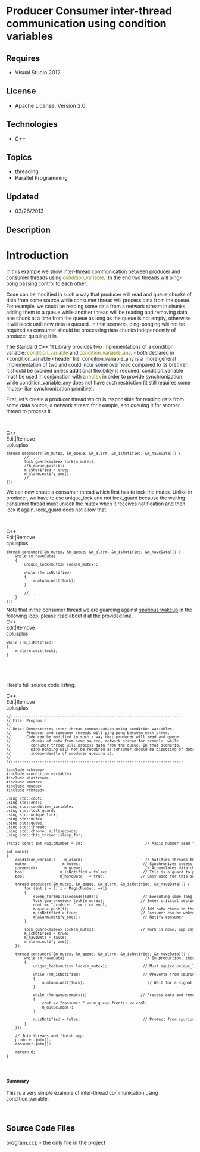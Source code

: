 # Producer Consumer inter-thread communication using condition variables
## Requires
- Visual Studio 2012
## License
- Apache License, Version 2.0
## Technologies
- C++
## Topics
- threading
- Parallel Programming
## Updated
- 03/26/2013
## Description

<h1>Introduction</h1>
<div style="font-size:small">
<p>In this example we show inter-thread communication between producer and consumer threads using
<span style="color:#808000">condition_variable</span>.&nbsp; In the end two threads will ping-pong&nbsp;passing control to&nbsp;each other.</p>
<p>Code can be modified in such a way that producer will read and queue chunks of data from some source while consumer thread will process data from the queue. For example, we could be reading some data from a network stream&nbsp;in chunks adding them to a
 queue while another thread will be reading and removing data one chunk at a time from the queue as long as the queue is not empty, otherwise it will block until new data is queued. In that scenario, ping-ponging will not be required as consumer should be processing
 data chunks independently of producer queuing it in.</p>
<p>The Standard C&#43;&#43; 11 Library provides two implementations of a condition variable:
<span style="color:#808000">condition_variable </span>and <span style="color:#808000">
condition_variable_any</span>, - both declared in &lt;condition_variable&gt; header file. condition_variable_any is a &nbsp;more general implementation of two and could incur some overhead compared to its brethren, it should be avoided unless additional flexibility
 is required. condition_variable must be used in conjunction with a <span style="color:#808000">
mutex </span>in order to provide synchronization while condition_variable_any does not have such restriction (it still requires some &lsquo;mutex-like&rsquo; synchronization primitive).</p>
<p>First, let&rsquo;s create a producer thread which is responsible for reading data from some data source, a network stream for example, and queuing it for another thread to process it.</p>
<p>&nbsp;</p>
<div class="scriptcode">
<div class="pluginEditHolder" pluginCommand="mceScriptCode">
<div class="title"><span>C&#43;&#43;</span></div>
<div class="pluginLinkHolder"><span class="pluginEditHolderLink">Edit</span>|<span class="pluginRemoveHolderLink">Remove</span></div>
<span class="hidden">cplusplus</span>

<div class="preview">
<pre class="cplusplus"><span class="cpp__keyword">thread</span>&nbsp;producer([&amp;m_mutex,&nbsp;&amp;m_queue,&nbsp;&amp;m_alarm,&nbsp;&amp;m_isNotified,&nbsp;&amp;m_haveData]()&nbsp;{&nbsp;
&nbsp;&nbsp;&nbsp;&nbsp;&nbsp;&nbsp;&nbsp;&nbsp;<span class="cpp__com">//.&nbsp;.&nbsp;.</span>&nbsp;
&nbsp;&nbsp;&nbsp;&nbsp;&nbsp;&nbsp;&nbsp;&nbsp;lock_guard&lt;mutex&gt;&nbsp;lock(m_mutex);&nbsp;
&nbsp;&nbsp;&nbsp;&nbsp;&nbsp;&nbsp;&nbsp;&nbsp;<span class="cpp__com">//m_queue.push(i);&nbsp;&nbsp;&nbsp;&nbsp;&nbsp;&nbsp;&nbsp;&nbsp;&nbsp;&nbsp;&nbsp;&nbsp;&nbsp;&nbsp;&nbsp;&nbsp;</span>&nbsp;
&nbsp;&nbsp;&nbsp;&nbsp;&nbsp;&nbsp;&nbsp;&nbsp;m_isNotified&nbsp;=&nbsp;<span class="cpp__keyword">true</span>;&nbsp;&nbsp;&nbsp;&nbsp;&nbsp;&nbsp;&nbsp;&nbsp;&nbsp;&nbsp;&nbsp;&nbsp;&nbsp;
&nbsp;&nbsp;&nbsp;&nbsp;&nbsp;&nbsp;&nbsp;&nbsp;m_alarm.notify_one();&nbsp;&nbsp;&nbsp;&nbsp;&nbsp;&nbsp;&nbsp;&nbsp;&nbsp;&nbsp;&nbsp;&nbsp;&nbsp;
&nbsp;&nbsp;&nbsp;&nbsp;&nbsp;&nbsp;&nbsp;&nbsp;<span class="cpp__com">//.&nbsp;.&nbsp;.</span>&nbsp;
});&nbsp;
</pre>
</div>
</div>
</div>
<p>We can now create a consumer thread which first has to lock the mutex. Unlike in producer, we have to use unique_lock and not lock_guard because the waiting consumer thread must unlock the mutex when it receives notification and then lock it again. lock_guard
 does not allow that.</p>
<p>&nbsp;</p>
<div class="scriptcode">
<div class="pluginEditHolder" pluginCommand="mceScriptCode">
<div class="title"><span>C&#43;&#43;</span></div>
<div class="pluginLinkHolder"><span class="pluginEditHolderLink">Edit</span>|<span class="pluginRemoveHolderLink">Remove</span></div>
<span class="hidden">cplusplus</span>

<div class="preview">
<pre class="js">thread&nbsp;consumer([&amp;m_mutex,&nbsp;&amp;m_queue,&nbsp;&amp;m_alarm,&nbsp;&amp;m_isNotified,&nbsp;&amp;m_haveData]()&nbsp;<span class="js__brace">{</span>&nbsp;
&nbsp;&nbsp;&nbsp;&nbsp;<span class="js__statement">while</span>&nbsp;(m_haveData)&nbsp;&nbsp;&nbsp;&nbsp;&nbsp;&nbsp;&nbsp;&nbsp;&nbsp;&nbsp;&nbsp;&nbsp;&nbsp;&nbsp;&nbsp;&nbsp;&nbsp;&nbsp;&nbsp;&nbsp;&nbsp;&nbsp;&nbsp;&nbsp;&nbsp;
&nbsp;&nbsp;&nbsp;&nbsp;<span class="js__brace">{</span>&nbsp;
&nbsp;&nbsp;&nbsp;&nbsp;&nbsp;&nbsp;&nbsp;&nbsp;unique_lock&lt;mutex&gt;&nbsp;lock(m_mutex);&nbsp;&nbsp;&nbsp;&nbsp;&nbsp;
&nbsp;
&nbsp;&nbsp;&nbsp;&nbsp;&nbsp;&nbsp;&nbsp;&nbsp;<span class="js__statement">while</span>&nbsp;(!m_isNotified)&nbsp;&nbsp;&nbsp;&nbsp;&nbsp;&nbsp;&nbsp;&nbsp;&nbsp;&nbsp;&nbsp;&nbsp;&nbsp;&nbsp;&nbsp;&nbsp;&nbsp;
&nbsp;&nbsp;&nbsp;&nbsp;&nbsp;&nbsp;&nbsp;&nbsp;<span class="js__brace">{</span>&nbsp;
&nbsp;&nbsp;&nbsp;&nbsp;&nbsp;&nbsp;&nbsp;&nbsp;&nbsp;&nbsp;&nbsp;&nbsp;m_alarm.wait(lock);&nbsp;&nbsp;&nbsp;&nbsp;&nbsp;&nbsp;&nbsp;&nbsp;&nbsp;&nbsp;&nbsp;&nbsp;&nbsp;&nbsp;&nbsp;&nbsp;&nbsp;
&nbsp;&nbsp;&nbsp;&nbsp;&nbsp;&nbsp;&nbsp;&nbsp;<span class="js__brace">}</span>&nbsp;
&nbsp;
&nbsp;&nbsp;&nbsp;&nbsp;&nbsp;&nbsp;&nbsp;&nbsp;<span class="js__sl_comment">//.&nbsp;.&nbsp;.</span>&nbsp;
&nbsp;&nbsp;&nbsp;&nbsp;<span class="js__brace">}</span>&nbsp;
<span class="js__brace">}</span>);&nbsp;
</pre>
</div>
</div>
</div>
<div class="endscriptcode">Note that in the consumer thread we are guarding against
<a title="spurious wakeup" href="http://en.wikipedia.org/wiki/Spurious_wakeup" target="_blank">
spurious wakeup</a> in the following loop, please read about it at the provided link:</div>
<div class="endscriptcode"></div>
<div class="endscriptcode">
<div class="scriptcode">
<div class="pluginEditHolder" pluginCommand="mceScriptCode">
<div class="title"><span>C&#43;&#43;</span></div>
<div class="pluginLinkHolder"><span class="pluginEditHolderLink">Edit</span>|<span class="pluginRemoveHolderLink">Remove</span></div>
<span class="hidden">cplusplus</span>

<div class="preview">
<pre class="js"><span class="js__statement">while</span>&nbsp;(!m_isNotified)&nbsp;&nbsp;&nbsp;&nbsp;&nbsp;
<span class="js__brace">{</span>&nbsp;
&nbsp;&nbsp;&nbsp;&nbsp;m_alarm.wait(lock);&nbsp;&nbsp;&nbsp;&nbsp;&nbsp;
<span class="js__brace">}</span>&nbsp;
</pre>
</div>
</div>
</div>
<div class="endscriptcode">&nbsp;</div>
</div>
<p>&nbsp;</p>
<p>Here's full source code listing:</p>
</div>
<div style="font-size:small">
<div class="endscriptcode" style="font-size:small"></div>
<div class="endscriptcode" style="font-size:small">
<div class="scriptcode">
<div class="pluginEditHolder" pluginCommand="mceScriptCode">
<div class="title"><span>C&#43;&#43;</span></div>
<div class="pluginLinkHolder"><span class="pluginEditHolderLink">Edit</span>|<span class="pluginRemoveHolderLink">Remove</span></div>
<span class="hidden">cplusplus</span>

<div class="preview">
<pre class="cplusplus"><span class="cpp__com">//-----------------------------------------------------------------------------</span>&nbsp;
<span class="cpp__com">//&nbsp;File:&nbsp;Program.h</span>&nbsp;
<span class="cpp__com">//</span>&nbsp;
<span class="cpp__com">//&nbsp;Desc:&nbsp;Demonstrates&nbsp;inter-thread&nbsp;communication&nbsp;using&nbsp;condition&nbsp;variables.</span>&nbsp;
<span class="cpp__com">//&nbsp;&nbsp;&nbsp;&nbsp;&nbsp;&nbsp;&nbsp;Producer&nbsp;and&nbsp;consumer&nbsp;threads&nbsp;will&nbsp;ping-pong&nbsp;between&nbsp;each&nbsp;other.</span>&nbsp;
<span class="cpp__com">//&nbsp;&nbsp;&nbsp;&nbsp;&nbsp;&nbsp;&nbsp;Code&nbsp;can&nbsp;be&nbsp;modified&nbsp;in&nbsp;such&nbsp;a&nbsp;way&nbsp;that&nbsp;producer&nbsp;will&nbsp;read&nbsp;and&nbsp;queue&nbsp;</span>&nbsp;
<span class="cpp__com">//&nbsp;&nbsp;&nbsp;&nbsp;&nbsp;&nbsp;&nbsp;&nbsp;&nbsp;chunks&nbsp;of&nbsp;data&nbsp;from&nbsp;some&nbsp;source,&nbsp;network&nbsp;stream&nbsp;for&nbsp;example,&nbsp;while</span>&nbsp;
<span class="cpp__com">//&nbsp;&nbsp;&nbsp;&nbsp;&nbsp;&nbsp;&nbsp;&nbsp;&nbsp;consumer&nbsp;thread&nbsp;will&nbsp;process&nbsp;data&nbsp;from&nbsp;the&nbsp;queue.&nbsp;In&nbsp;that&nbsp;scenario,</span>&nbsp;
<span class="cpp__com">//&nbsp;&nbsp;&nbsp;&nbsp;&nbsp;&nbsp;&nbsp;&nbsp;&nbsp;ping-ponging&nbsp;will&nbsp;not&nbsp;be&nbsp;required&nbsp;as&nbsp;consumer&nbsp;should&nbsp;be&nbsp;disposing&nbsp;of&nbsp;data</span>&nbsp;
<span class="cpp__com">//&nbsp;&nbsp;&nbsp;&nbsp;&nbsp;&nbsp;&nbsp;&nbsp;&nbsp;independently&nbsp;of&nbsp;producer&nbsp;queuing&nbsp;it.</span>&nbsp;
<span class="cpp__com">//</span>&nbsp;
<span class="cpp__com">//-----------------------------------------------------------------------------</span><span class="cpp__preproc">&nbsp;
&nbsp;
#include&nbsp;&lt;chrono&gt;</span><span class="cpp__preproc">&nbsp;
#include&nbsp;&lt;condition_variable&gt;</span><span class="cpp__preproc">&nbsp;
#include&nbsp;&lt;iostream&gt;</span><span class="cpp__preproc">&nbsp;
#include&nbsp;&lt;mutex&gt;</span><span class="cpp__preproc">&nbsp;
#include&nbsp;&lt;queue&gt;</span><span class="cpp__preproc">&nbsp;
#include&nbsp;&lt;thread&gt;</span>&nbsp;
&nbsp;
<span class="cpp__keyword">using</span>&nbsp;std::cout;&nbsp;
<span class="cpp__keyword">using</span>&nbsp;std::endl;&nbsp;
<span class="cpp__keyword">using</span>&nbsp;std::condition_variable;&nbsp;
<span class="cpp__keyword">using</span>&nbsp;std::lock_guard;&nbsp;
<span class="cpp__keyword">using</span>&nbsp;std::unique_lock;&nbsp;
<span class="cpp__keyword">using</span>&nbsp;std::mutex;&nbsp;
<span class="cpp__keyword">using</span>&nbsp;std::queue;&nbsp;
<span class="cpp__keyword">using</span>&nbsp;std::<span class="cpp__keyword">thread</span>;&nbsp;
<span class="cpp__keyword">using</span>&nbsp;std::chrono::milliseconds;&nbsp;
<span class="cpp__keyword">using</span>&nbsp;std::this_thread::sleep_for;&nbsp;
&nbsp;
<span class="cpp__keyword">static</span>&nbsp;<span class="cpp__keyword">const</span>&nbsp;<span class="cpp__datatype">int</span>&nbsp;MagicNumber&nbsp;=&nbsp;<span class="cpp__number">30</span>;&nbsp;&nbsp;&nbsp;&nbsp;&nbsp;&nbsp;&nbsp;&nbsp;&nbsp;&nbsp;&nbsp;&nbsp;&nbsp;&nbsp;&nbsp;&nbsp;&nbsp;&nbsp;&nbsp;&nbsp;&nbsp;&nbsp;&nbsp;&nbsp;&nbsp;&nbsp;&nbsp;&nbsp;<span class="cpp__com">//&nbsp;Magic&nbsp;number&nbsp;used&nbsp;for&nbsp;the&nbsp;sample,&nbsp;remove&nbsp;it&nbsp;for&nbsp;production&nbsp;code</span>&nbsp;
&nbsp;
<span class="cpp__datatype">int</span>&nbsp;main()&nbsp;
{&nbsp;
&nbsp;&nbsp;&nbsp;&nbsp;condition_variable&nbsp;&nbsp;&nbsp;&nbsp;m_alarm;&nbsp;&nbsp;&nbsp;&nbsp;&nbsp;&nbsp;&nbsp;&nbsp;&nbsp;&nbsp;&nbsp;&nbsp;&nbsp;&nbsp;&nbsp;&nbsp;&nbsp;&nbsp;&nbsp;&nbsp;&nbsp;&nbsp;&nbsp;&nbsp;&nbsp;&nbsp;&nbsp;&nbsp;<span class="cpp__com">//&nbsp;Notifies&nbsp;threads&nbsp;that&nbsp;more&nbsp;work&nbsp;is&nbsp;available</span>&nbsp;
&nbsp;&nbsp;&nbsp;&nbsp;mutex&nbsp;&nbsp;&nbsp;&nbsp;&nbsp;&nbsp;&nbsp;&nbsp;&nbsp;&nbsp;&nbsp;&nbsp;&nbsp;&nbsp;&nbsp;&nbsp;m_mutex;&nbsp;&nbsp;&nbsp;&nbsp;&nbsp;&nbsp;&nbsp;&nbsp;&nbsp;&nbsp;&nbsp;&nbsp;&nbsp;&nbsp;&nbsp;&nbsp;&nbsp;&nbsp;&nbsp;&nbsp;&nbsp;&nbsp;&nbsp;&nbsp;&nbsp;&nbsp;&nbsp;&nbsp;<span class="cpp__com">//&nbsp;Synchronizes&nbsp;access&nbsp;to&nbsp;shared&nbsp;variables</span>&nbsp;
&nbsp;&nbsp;&nbsp;&nbsp;queue&lt;<span class="cpp__datatype">int</span>&gt;&nbsp;&nbsp;&nbsp;&nbsp;&nbsp;&nbsp;&nbsp;&nbsp;&nbsp;&nbsp;&nbsp;&nbsp;m_queue;&nbsp;&nbsp;&nbsp;&nbsp;&nbsp;&nbsp;&nbsp;&nbsp;&nbsp;&nbsp;&nbsp;&nbsp;&nbsp;&nbsp;&nbsp;&nbsp;&nbsp;&nbsp;&nbsp;&nbsp;&nbsp;&nbsp;&nbsp;&nbsp;&nbsp;&nbsp;&nbsp;&nbsp;<span class="cpp__com">//&nbsp;Accumulates&nbsp;data&nbsp;chunks</span>&nbsp;
&nbsp;&nbsp;&nbsp;&nbsp;<span class="cpp__datatype">bool</span>&nbsp;&nbsp;&nbsp;&nbsp;&nbsp;&nbsp;&nbsp;&nbsp;&nbsp;&nbsp;&nbsp;&nbsp;&nbsp;&nbsp;&nbsp;&nbsp;m_isNotified&nbsp;=&nbsp;<span class="cpp__keyword">false</span>;&nbsp;&nbsp;&nbsp;&nbsp;&nbsp;&nbsp;&nbsp;&nbsp;&nbsp;&nbsp;&nbsp;&nbsp;&nbsp;&nbsp;&nbsp;&nbsp;<span class="cpp__com">//&nbsp;This&nbsp;is&nbsp;a&nbsp;guard&nbsp;to&nbsp;prevent&nbsp;accidental&nbsp;spurious&nbsp;wakeups</span>&nbsp;
&nbsp;&nbsp;&nbsp;&nbsp;<span class="cpp__datatype">bool</span>&nbsp;&nbsp;&nbsp;&nbsp;&nbsp;&nbsp;&nbsp;&nbsp;&nbsp;&nbsp;&nbsp;&nbsp;&nbsp;&nbsp;&nbsp;&nbsp;m_haveData&nbsp;&nbsp;&nbsp;=&nbsp;<span class="cpp__keyword">true</span>;&nbsp;&nbsp;&nbsp;&nbsp;&nbsp;&nbsp;&nbsp;&nbsp;&nbsp;&nbsp;&nbsp;&nbsp;&nbsp;&nbsp;&nbsp;&nbsp;<span class="cpp__com">//&nbsp;Only&nbsp;used&nbsp;for&nbsp;this&nbsp;sample&nbsp;to&nbsp;end&nbsp;consumer&nbsp;thread,&nbsp;not&nbsp;required&nbsp;in&nbsp;production&nbsp;code</span>&nbsp;
&nbsp;
&nbsp;&nbsp;&nbsp;&nbsp;<span class="cpp__keyword">thread</span>&nbsp;producer([&amp;m_mutex,&nbsp;&amp;m_queue,&nbsp;&amp;m_alarm,&nbsp;&amp;m_isNotified,&nbsp;&amp;m_haveData]()&nbsp;{&nbsp;
&nbsp;&nbsp;&nbsp;&nbsp;&nbsp;&nbsp;&nbsp;&nbsp;<span class="cpp__keyword">for</span>&nbsp;(<span class="cpp__datatype">int</span>&nbsp;i&nbsp;=&nbsp;<span class="cpp__number">0</span>;&nbsp;i&nbsp;&lt;&nbsp;MagicNumber;&nbsp;&#43;&#43;i)&nbsp;
&nbsp;&nbsp;&nbsp;&nbsp;&nbsp;&nbsp;&nbsp;&nbsp;{&nbsp;
&nbsp;&nbsp;&nbsp;&nbsp;&nbsp;&nbsp;&nbsp;&nbsp;&nbsp;&nbsp;&nbsp;&nbsp;sleep_for(milliseconds(<span class="cpp__number">500</span>));&nbsp;&nbsp;&nbsp;&nbsp;&nbsp;&nbsp;&nbsp;&nbsp;&nbsp;&nbsp;&nbsp;&nbsp;&nbsp;&nbsp;&nbsp;&nbsp;&nbsp;&nbsp;&nbsp;&nbsp;<span class="cpp__com">//&nbsp;Executing&nbsp;some&nbsp;long&nbsp;operation</span>&nbsp;
&nbsp;&nbsp;&nbsp;&nbsp;&nbsp;&nbsp;&nbsp;&nbsp;&nbsp;&nbsp;&nbsp;&nbsp;lock_guard&lt;mutex&gt;&nbsp;lock(m_mutex);&nbsp;&nbsp;&nbsp;&nbsp;&nbsp;&nbsp;&nbsp;&nbsp;&nbsp;&nbsp;&nbsp;&nbsp;&nbsp;&nbsp;&nbsp;&nbsp;<span class="cpp__com">//&nbsp;Enter&nbsp;critical&nbsp;section</span>&nbsp;
&nbsp;&nbsp;&nbsp;&nbsp;&nbsp;&nbsp;&nbsp;&nbsp;&nbsp;&nbsp;&nbsp;&nbsp;cout&nbsp;&lt;&lt;&nbsp;<span class="cpp__string">&quot;producer&nbsp;&quot;</span>&nbsp;&lt;&lt;&nbsp;i&nbsp;&lt;&lt;&nbsp;endl;&nbsp;
&nbsp;&nbsp;&nbsp;&nbsp;&nbsp;&nbsp;&nbsp;&nbsp;&nbsp;&nbsp;&nbsp;&nbsp;m_queue.push(i);&nbsp;&nbsp;&nbsp;&nbsp;&nbsp;&nbsp;&nbsp;&nbsp;&nbsp;&nbsp;&nbsp;&nbsp;&nbsp;&nbsp;&nbsp;&nbsp;&nbsp;&nbsp;&nbsp;&nbsp;&nbsp;&nbsp;&nbsp;&nbsp;&nbsp;&nbsp;&nbsp;&nbsp;&nbsp;&nbsp;&nbsp;&nbsp;<span class="cpp__com">//&nbsp;Add&nbsp;data&nbsp;chunk&nbsp;to&nbsp;the&nbsp;queue</span>&nbsp;
&nbsp;&nbsp;&nbsp;&nbsp;&nbsp;&nbsp;&nbsp;&nbsp;&nbsp;&nbsp;&nbsp;&nbsp;m_isNotified&nbsp;=&nbsp;<span class="cpp__keyword">true</span>;&nbsp;&nbsp;&nbsp;&nbsp;&nbsp;&nbsp;&nbsp;&nbsp;&nbsp;&nbsp;&nbsp;&nbsp;&nbsp;&nbsp;&nbsp;&nbsp;&nbsp;&nbsp;&nbsp;&nbsp;&nbsp;&nbsp;&nbsp;&nbsp;&nbsp;&nbsp;&nbsp;&nbsp;<span class="cpp__com">//&nbsp;Consumer&nbsp;can&nbsp;be&nbsp;woken&nbsp;up&nbsp;and&nbsp;it&nbsp;is&nbsp;not&nbsp;a&nbsp;fluke&nbsp;(see&nbsp;spurious&nbsp;wakeups)</span>&nbsp;
&nbsp;&nbsp;&nbsp;&nbsp;&nbsp;&nbsp;&nbsp;&nbsp;&nbsp;&nbsp;&nbsp;&nbsp;m_alarm.notify_one();&nbsp;&nbsp;&nbsp;&nbsp;&nbsp;&nbsp;&nbsp;&nbsp;&nbsp;&nbsp;&nbsp;&nbsp;&nbsp;&nbsp;&nbsp;&nbsp;&nbsp;&nbsp;&nbsp;&nbsp;&nbsp;&nbsp;&nbsp;&nbsp;&nbsp;&nbsp;&nbsp;&nbsp;<span class="cpp__com">//&nbsp;Notify&nbsp;consumer</span>&nbsp;
&nbsp;&nbsp;&nbsp;&nbsp;&nbsp;&nbsp;&nbsp;&nbsp;}&nbsp;
&nbsp;
&nbsp;&nbsp;&nbsp;&nbsp;&nbsp;&nbsp;&nbsp;&nbsp;lock_guard&lt;mutex&gt;&nbsp;lock(m_mutex);&nbsp;&nbsp;&nbsp;&nbsp;&nbsp;&nbsp;&nbsp;&nbsp;&nbsp;&nbsp;&nbsp;&nbsp;&nbsp;&nbsp;&nbsp;&nbsp;&nbsp;&nbsp;&nbsp;&nbsp;<span class="cpp__com">//&nbsp;Work&nbsp;is&nbsp;done,&nbsp;app&nbsp;can&nbsp;exit</span>&nbsp;
&nbsp;&nbsp;&nbsp;&nbsp;&nbsp;&nbsp;&nbsp;&nbsp;m_isNotified&nbsp;=&nbsp;<span class="cpp__keyword">true</span>;&nbsp;
&nbsp;&nbsp;&nbsp;&nbsp;&nbsp;&nbsp;&nbsp;&nbsp;m_haveData&nbsp;=&nbsp;<span class="cpp__keyword">false</span>;&nbsp;
&nbsp;&nbsp;&nbsp;&nbsp;&nbsp;&nbsp;&nbsp;&nbsp;m_alarm.notify_one();&nbsp;
&nbsp;&nbsp;&nbsp;&nbsp;});&nbsp;
&nbsp;
&nbsp;&nbsp;&nbsp;&nbsp;<span class="cpp__keyword">thread</span>&nbsp;consumer([&amp;m_mutex,&nbsp;&amp;m_queue,&nbsp;&amp;m_alarm,&nbsp;&amp;m_isNotified,&nbsp;&amp;m_haveData]()&nbsp;{&nbsp;
&nbsp;&nbsp;&nbsp;&nbsp;&nbsp;&nbsp;&nbsp;&nbsp;<span class="cpp__keyword">while</span>&nbsp;(m_haveData)&nbsp;&nbsp;&nbsp;&nbsp;&nbsp;&nbsp;&nbsp;&nbsp;&nbsp;&nbsp;&nbsp;&nbsp;&nbsp;&nbsp;&nbsp;&nbsp;&nbsp;&nbsp;&nbsp;&nbsp;&nbsp;&nbsp;&nbsp;&nbsp;&nbsp;&nbsp;&nbsp;&nbsp;&nbsp;&nbsp;&nbsp;&nbsp;&nbsp;&nbsp;&nbsp;&nbsp;<span class="cpp__com">//&nbsp;In&nbsp;production,&nbsp;this&nbsp;check&nbsp;will&nbsp;be&nbsp;done&nbsp;on&nbsp;whether&nbsp;there&nbsp;is&nbsp;more&nbsp;data&nbsp;in&nbsp;the&nbsp;queue</span>&nbsp;
&nbsp;&nbsp;&nbsp;&nbsp;&nbsp;&nbsp;&nbsp;&nbsp;{&nbsp;
&nbsp;&nbsp;&nbsp;&nbsp;&nbsp;&nbsp;&nbsp;&nbsp;&nbsp;&nbsp;&nbsp;&nbsp;unique_lock&lt;mutex&gt;&nbsp;lock(m_mutex);&nbsp;&nbsp;&nbsp;&nbsp;&nbsp;&nbsp;&nbsp;&nbsp;&nbsp;&nbsp;&nbsp;&nbsp;&nbsp;&nbsp;&nbsp;&nbsp;<span class="cpp__com">//&nbsp;Must&nbsp;aquire&nbsp;unique_lock&nbsp;with&nbsp;condition&nbsp;variables</span>&nbsp;
&nbsp;
&nbsp;&nbsp;&nbsp;&nbsp;&nbsp;&nbsp;&nbsp;&nbsp;&nbsp;&nbsp;&nbsp;&nbsp;<span class="cpp__keyword">while</span>&nbsp;(!m_isNotified)&nbsp;&nbsp;&nbsp;&nbsp;&nbsp;&nbsp;&nbsp;&nbsp;&nbsp;&nbsp;&nbsp;&nbsp;&nbsp;&nbsp;&nbsp;&nbsp;&nbsp;&nbsp;&nbsp;&nbsp;&nbsp;&nbsp;&nbsp;&nbsp;&nbsp;&nbsp;&nbsp;&nbsp;<span class="cpp__com">//&nbsp;Prevents&nbsp;from&nbsp;spurious&nbsp;wakeup</span>&nbsp;
&nbsp;&nbsp;&nbsp;&nbsp;&nbsp;&nbsp;&nbsp;&nbsp;&nbsp;&nbsp;&nbsp;&nbsp;{&nbsp;
&nbsp;&nbsp;&nbsp;&nbsp;&nbsp;&nbsp;&nbsp;&nbsp;&nbsp;&nbsp;&nbsp;&nbsp;&nbsp;&nbsp;&nbsp;&nbsp;m_alarm.wait(lock);&nbsp;&nbsp;&nbsp;&nbsp;&nbsp;&nbsp;&nbsp;&nbsp;&nbsp;&nbsp;&nbsp;&nbsp;&nbsp;&nbsp;&nbsp;&nbsp;&nbsp;&nbsp;&nbsp;&nbsp;&nbsp;&nbsp;&nbsp;&nbsp;&nbsp;&nbsp;&nbsp;&nbsp;<span class="cpp__com">//&nbsp;Wait&nbsp;for&nbsp;a&nbsp;signal&nbsp;from&nbsp;producer&nbsp;thread</span>&nbsp;
&nbsp;&nbsp;&nbsp;&nbsp;&nbsp;&nbsp;&nbsp;&nbsp;&nbsp;&nbsp;&nbsp;&nbsp;}&nbsp;
&nbsp;
&nbsp;&nbsp;&nbsp;&nbsp;&nbsp;&nbsp;&nbsp;&nbsp;&nbsp;&nbsp;&nbsp;&nbsp;<span class="cpp__keyword">while</span>&nbsp;(!m_queue.empty())&nbsp;&nbsp;&nbsp;&nbsp;&nbsp;&nbsp;&nbsp;&nbsp;&nbsp;&nbsp;&nbsp;&nbsp;&nbsp;&nbsp;&nbsp;&nbsp;&nbsp;&nbsp;&nbsp;&nbsp;&nbsp;&nbsp;&nbsp;&nbsp;<span class="cpp__com">//&nbsp;Process&nbsp;data&nbsp;and&nbsp;remove&nbsp;it&nbsp;from&nbsp;the&nbsp;queue</span>&nbsp;
&nbsp;&nbsp;&nbsp;&nbsp;&nbsp;&nbsp;&nbsp;&nbsp;&nbsp;&nbsp;&nbsp;&nbsp;{&nbsp;
&nbsp;&nbsp;&nbsp;&nbsp;&nbsp;&nbsp;&nbsp;&nbsp;&nbsp;&nbsp;&nbsp;&nbsp;&nbsp;&nbsp;&nbsp;&nbsp;cout&nbsp;&lt;&lt;&nbsp;<span class="cpp__string">&quot;consumer&nbsp;&quot;</span>&nbsp;&lt;&lt;&nbsp;m_queue.front()&nbsp;&lt;&lt;&nbsp;endl;&nbsp;
&nbsp;&nbsp;&nbsp;&nbsp;&nbsp;&nbsp;&nbsp;&nbsp;&nbsp;&nbsp;&nbsp;&nbsp;&nbsp;&nbsp;&nbsp;&nbsp;m_queue.pop();&nbsp;
&nbsp;&nbsp;&nbsp;&nbsp;&nbsp;&nbsp;&nbsp;&nbsp;&nbsp;&nbsp;&nbsp;&nbsp;}&nbsp;
&nbsp;
&nbsp;&nbsp;&nbsp;&nbsp;&nbsp;&nbsp;&nbsp;&nbsp;&nbsp;&nbsp;&nbsp;&nbsp;m_isNotified&nbsp;=&nbsp;<span class="cpp__keyword">false</span>;&nbsp;&nbsp;&nbsp;&nbsp;&nbsp;&nbsp;&nbsp;&nbsp;&nbsp;&nbsp;&nbsp;&nbsp;&nbsp;&nbsp;&nbsp;&nbsp;&nbsp;&nbsp;&nbsp;&nbsp;&nbsp;&nbsp;&nbsp;&nbsp;&nbsp;&nbsp;&nbsp;&nbsp;<span class="cpp__com">//&nbsp;Protect&nbsp;from&nbsp;spurious&nbsp;wakeup</span>&nbsp;
&nbsp;&nbsp;&nbsp;&nbsp;&nbsp;&nbsp;&nbsp;&nbsp;}&nbsp;
&nbsp;&nbsp;&nbsp;&nbsp;});&nbsp;
&nbsp;
&nbsp;&nbsp;&nbsp;&nbsp;<span class="cpp__com">//&nbsp;Join&nbsp;threads&nbsp;and&nbsp;finish&nbsp;app</span>&nbsp;
&nbsp;&nbsp;&nbsp;&nbsp;producer.join();&nbsp;
&nbsp;&nbsp;&nbsp;&nbsp;consumer.join();&nbsp;
&nbsp;
&nbsp;&nbsp;&nbsp;&nbsp;<span class="cpp__keyword">return</span>&nbsp;<span class="cpp__number">0</span>;&nbsp;
}</pre>
</div>
</div>
</div>
<div class="endscriptcode">&nbsp;</div>
</div>
<div class="endscriptcode" style="font-size:small">
<h2><span style="font-size:small">Summary</span></h2>
<dl><dt>This is a very simple example of inter-thread communication using condition_variable.</dt></dl>
</div>
<div class="endscriptcode">&nbsp;</div>
</div>
<h2>Source Code Files</h2>
<dl><dt>program.ccp - the only file in the project &nbsp;</dt></dl>
<div>&nbsp;</div>
<dl></dl>
